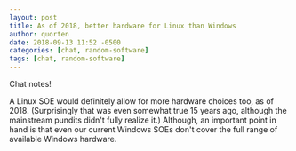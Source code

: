 ```yaml
---
layout: post
title: As of 2018, better hardware for Linux than Windows
author: quorten
date: 2018-09-13 11:52 -0500
categories: [chat, random-software]
tags: [chat, random-software]
---
```


Chat notes!

A Linux SOE would definitely allow for more hardware choices too, as
of 2018.  (Surprisingly that was even somewhat true 15 years ago,
although the mainstream pundits didn't fully realize it.)  Although,
an important point in hand is that even our current Windows SOEs don't
cover the full range of available Windows hardware.
